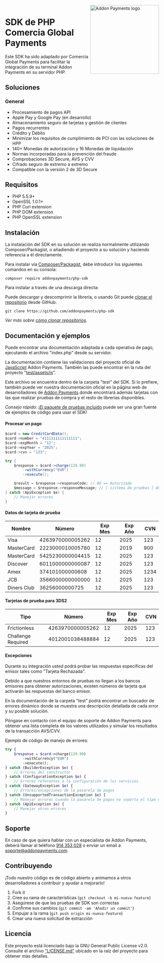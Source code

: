 <a href="https://desarrolladores.addonpayments.com/" target="_blank">
    <img src="https://desarrolladores.addonpayments.com/assets/images/branding/comercia/logo.svg?v=?v=1.14.1" alt="Addon Payments logo" title="Addon Payments" align="right" width="225" />
</a>

# SDK de PHP Comercia Global Payments

Este SDK ha sido adaptado por Comercia Global Payments para facilitar la integración de su terminal Addon Payments en su servidor PHP.

## Soluciones

### General

* Procesamiento de pagos API
* Apple Pay y Google Pay (en desarrollo)
* Almacenamiento seguro de tarjetas y gestión de clientes
* Pagos recurrentes
* Crédito y Débito
* Minimizar los requisitos de cumplimiento de PCI con las soluciones de HPP
* 140+ Monedas de autorización y 16 Monedas de liquidación
* Normas incorporadas para la prevención del fraude
* Comprobaciones 3D Secure, AVS y CVV
* Cifrado seguro de extremo a extremo
* Compatible con la versión 2 de 3D Secure

## Requisitos

- PHP 5.5.9+
- OpenSSL 1.0.1+
- PHP Curl extension
- PHP DOM extension
- PHP OpenSSL extension

## Instalación

La instalación del SDK en su solución se realiza normalmente utilizando Composer/Packagist, o añadiendo el proyecto a su solución y haciendo referencia a él directamente.

Para instalar vía [Composer/Packagist](https://packagist.org/packages/addonpayments/php-sdk), debe introducir los siguientes comandos en su consola:

```
composer require addonpayments/php-sdk
```

Para instalar a través de una descarga directa:

Puede descargar y descomprimir la librería, o usando Git puede [clonar el repositorio](https://github.com/addonpayments/php-sdk) desde GitHub.

```
git clone https://github.com/addonpayments/php-sdk
```
*Ver más sobre [cómo clonar repositorios](https://help.github.com/articles/cloning-a-repository/).*

## Documentación y ejemplos

Puede encontrar una documentación adaptada a cada operativa de pago, ejecutando el archivo "index.php" desde su servidor.

La documentación contiene las validaciones del proyecto oficial de [JavaScript](https://github.com/AddonPayments/js-sdk) Addon Payments. También las puede encontrar en la ruta del proyecto "[test/assets/js](https://github.com/AddonPayments/php-sdk/tree/master/test/assets/js)".

Este archivo se encuentra dentro de la carpeta "test" del SDK. Si lo prefiere, también puede ver nuestra documentación oficial en la página web de desarrolladores de [Addon Payments](https://desarrolladores.addonpayments.com) donde encontrará además tarjetas con las que realizar pruebas de compra y el resto de librerías disponibles.

*Consejo rápido*: ¡[El paquete de pruebas incluido](https://github.com/addonpayments/php-sdk/tree/master/test) puede ser una gran fuente de ejemplos de código para usar el SDK!

#### Procesar un pago

```csharp
$card = new CreditCardData();
$card->number = "4111111111111111";
$card->expMonth = "12";
$card->expYear = "2025";
$card->cvn = "123";

try {
    $response = $card->charge(129.99)
        ->withCurrency("EUR")
        ->execute();

    $result = $response->responseCode; // 00 == Autorizado
    $message = $response->responseMessage; // [ sistema de pruebas ] AUTHORISED
} catch (ApiException $e) {
    // Manejar errores
}
```

#### Datos de tarjeta de prueba

Nombre      | Número           | Exp Mes   | Exp Año  | CVN
----------- | ---------------- | --------- | -------- | ----
Visa        | 4263970000005262 | 12        | 2025     | 123
MasterCard  | 2223000010005780 | 12        | 2019     | 900
MasterCard  | 5425230000004415 | 12        | 2025     | 123
Discover    | 6011000000000087 | 12        | 2025     | 123
Amex        | 374101000000608  | 12        | 2025     | 1234
JCB         | 3566000000000000 | 12        | 2025     | 123
Diners Club | 36256000000725   | 12        | 2025     | 123

#### Tarjetas de prueba para 3DS2

Tipo              | Número           | Exp Mes   | Exp Año  | CVN
------------------| ---------------- | --------- | -------- | ----
Frictionless      | 4263970000005262 | 12        | 2025     | 123
Challenge Required| 4012001038488884 | 12        | 2025     | 123

#### Excepciones

Durante su integración usted podrá probar las respuestas específicas del emisor tales como "Tarjeta Rechazada".

Debido a que nuestros entornos de pruebas no llegan a los bancos emisores para obtener autorizaciones, existen números de tarjeta que activarán las respuestas del banco emisor.

En la documentación de la carpeta "test" podrá encontrar un buscador de errores dinámico donde se muestra una descripción detallada de cada error y su posible solución.

Póngase en contacto con el equipo de soporte de Addon Payments para obtener una lista completa de los valores utilizados y simular los resultados de la transacción AVS/CVV.

Ejemplo de código de manejo de errores:

```php
try {
    $response = $card->charge(129.99)
        ->withCurrency("EUR")
        ->execute();
} catch (BuilderException $e) {
    // Errores del constructor
} catch (ConfigurationException $e) {
    // Errores referentes a la configuración de los servicios
} catch (GatewayException $e) {
    // Errores/excepciones de la pasarela de pagos
} catch (UnsupportedTransactionException $e) {
    // Manejar errores cuando la pasarela de pagos no soporta el tipo de transacción
} catch (ApiException $e) {
    // Manejar otros errores
}
```

## Soporte

En caso de que quiera hablar con un especialista de Addon Payments, deberá llamar al teléfono [914 353 028](tel:914353028) o enviar un email a [soporte@addonpayments.com](mailto:soporte@addonpayments.com).

## Contribuyendo

¡Todo nuestro código es de código abierto y animamos a otros desarrolladores a contribuir y ayudar a mejorarlo!

1. Fork it
2. Cree su rama de características (`git checkout -b mi-nueva-feature`)
3. Asegúrese de que las pruebas de SDK son correctas
4. Confirme sus cambios (`git commit -am 'Añadir un commit'`)
5. Empujar a la rama (`git push origin mi-nueva-feature`)
6. Crear una nueva solicitud de extracción

## Licencia

Este proyecto está licenciado bajo la GNU General Public License v2.0. Consulte el archivo ["LICENSE.md"](LICENSE.md) ubicado en la raíz del proyecto para obtener más detalles.
